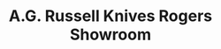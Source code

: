 ---
title: "A.G. Russell Knives Rogers Showroom"
url: /rogers/a-g-russell-knives-rogers-showroom/
shop: weapons
---
